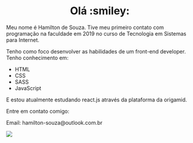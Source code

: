 <h1 align="center">Olá :smiley:</h1>

<p> Meu nome é Hamilton de Souza. Tive meu primeiro contato com programação na faculdade em 2019 no curso de Tecnologia em Sistemas para Internet.</p>
<p>Tenho como foco desenvolver as habilidades de um front-end developer. 
Tenho conhecimento em:
<ul>
  <li>HTML</li>
  <li>CSS</li>
  <li>SASS</li>
  <li>JavaScript</li>
</ul>
E estou atualmente estudando react.js através da plataforma da origamid.
</p>
<p> Entre em contato comigo: </p>
<p>Email: hamilton-souza@outlook.com.br </p>
<a href="https://www.linkedin.com/in/hamilton-junior-34451018a/" target="_blank"><img src="https://img.shields.io/badge/Linkedin-blue?style=for-the-badge&logo=Linkedin"></a>
